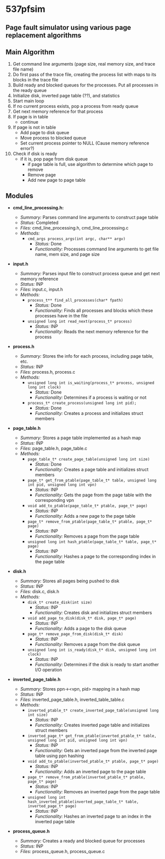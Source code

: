 # 537pfsim

## Page fault simulator using various page replacement algorithms

## Main Algorithm

1. Get command line arguments (page size, real memory size, and trace file name)
2. Do first pass of the trace file, creating the process list with maps to its blocks in the trace file
3. Build ready and blocked queues for the processes. Put all processes in the ready queue
4. Initialize disk, inverted page table (??), and statistics
5. Start main loop
6. If no current process exists, pop a process from ready queue
7. Get next memory reference for that process
8. If page is in table
	- continue
9. If page is not in table
	- Add page to disk queue
	- Move process to blocked queue
	- Set current process pointer to NULL (Cause memory reference error?)
10. Check if disk is ready
	- if it is, pop page from disk queue
		- if page table is full, use algorithm to determine which page to remove
		- Remove page
		- Add new page to page table


## Modules

- **cmd_line_processing.h:**
	- *Summary:* Parses command line arguments to construct page table
	- *Status:* Completed
	- *Files:* cmd_line_processing.h, cmd_line_processing.c
	- *Methods:*
		- `cmd_args process_args(int argc, char** argv)`
			- *Status:* Done
			- *Functionality:* Processes command line arguments to get file name, mem size, and page size
	

- **input.h**
	- *Summary:* Parses input file to construct process queue and get next memory reference
	- *Status:* INP
	- *Files:* input.c, input.h
	- *Methods:*
		- `process_t** find_all_processes(char* fpath)`
			- *Status:* Done
			- *Functionality:* Finds all processes and blocks which these processes have in the file
		- `unsigned long int read_next(process_t* process)`
			- *Status:* INP
			- *Functionality:* Reads the next memory reference for the process

- **process.h**
	- *Summary:* Stores the info for each process, including page table, etc.
	- *Status:* INP
	- *Files:* process.h, process.c
	- *Methods:*
		- `unsigned long int is_waiting(process_t* process, unsigned long int clock)`
			- *Status:* Done
			- *Functionality:* Determines if a process is waiting or not
		- `process_t* create_process(unsigned long int pid);`
			- *Status:* Done
			- *Functionality:* Creates a process and initializes struct members

- **page_table.h**
	- *Summary:* Stores a page table implemented as a hash map
	- *Status:* INP
	- *Files:* page_table.h, page_table.c
	- *Methods:*
		- `page_table_t* create_page_table(unsigned long int size)`
			- *Status:* Done
			- *Functionality:* Creates a page table and initializes struct members
		- `page_t* get_from_ptable(page_table_t* table, unsigned long int pid, unsigned long int vpn)`
			- *Status:* INP
			- *Functionality:* Gets the page from the page table with the corresponding vpn
		- `void add_to_ptable(page_table_t* ptable, page_t* page)`
			- *Status:* INP
			- *Functionality:* Adds a new page to the page table
		- `page_t* remove_from_ptable(page_table_t* ptable, page_t* page)`
			- *Status:* INP
			- *Functionality:* Removes a page from the page table
		- `unsigned long int hash_ptable(page_table_t* table, page_t* page)`
			- *Status:* INP
			- *Functionality:* Hashes a page to the corresponding index in the page table


- **disk.h**
	- *Summary:* Stores all pages being pushed to disk
	- *Status:* INP
	- *Files:* disk.c, disk.h
	- *Methods:*
		- `disk_t* create_disk(int size)`
			- *Status:* INP
			- *Functionality:* Creates disk and initializes struct members
		- `void add_page_to_disk(disk_t* disk, page_t* page)`
			- *Status:* INP
			- *Functionality:* Adds a page to the disk queue
		- `page_t* remove_page_from_disk(disk_t* disk)`
			- *Status:* INP
			- *Functionality:* Removes a page from the disk queue
		- `unsigned long int is_ready(disk_t* disk, unsigned long int clock)`
			- *Status:* INP
			- *Functionality:* Determines if the disk is ready to start another I/O operation

- **inverted_page_table.h**
	- *Summary:* Stores ppn-><vpn, pid> mapping in a hash map
	- *Status:* INP
	- *Files:* inverted_page_table.h, inverted_table_table.c
	- *Methods:*
		- `inverted_ptable_t* create_inverted_page_table(unsigned long int size)`
			- *Status:* INP
			- *Functionality:* Creates inverted page table and initializes struct members
		- `inverted_page_t* get_from_ptable(inverted_ptable_t* table, unsigned long int pid, unsigned long int vpn)`
			- *Status:* INP
			- *Functionality:* Gets an inverted page from the inverted page table using ppn hashing
		- `void add_to_ptable(inverted_ptable_t* ptable, page_t* page)`
			- *Status:* INP
			- *Functionality:* Adds an inverted page to the page table
		- `page_t* remove_from_ptable(inverted_ptable_t* ptable, page_t* page)`
			- *Status:* INP
			- *Functionality:* Removes an inverted page from the page table
		- `unsigned long int hash_inverted_ptable(inverted_page_table_t* table, inverted_page_t* page)`
			- *Status:* INP
			- *Functionality:* Hashes an inverted page to an index in the inverted page table



- **process_queue.h**
	- *Summary:* Creates a ready and blocked queue for processes
	- *Status:* INP
	- *Files:* process_queue.h, process_queue.c
